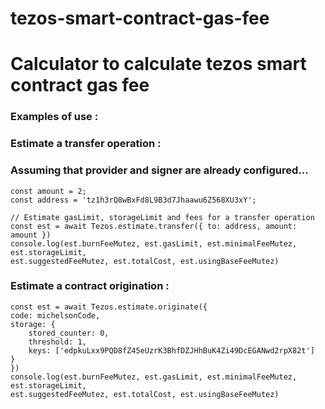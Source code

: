 
# tezos-smart-contract-gas-fee
# Calculator to calculate tezos smart contract gas fee
### Examples of use :
### Estimate a transfer operation :
### Assuming that provider and signer are already configured...
```
const amount = 2;
const address = 'tz1h3rQ8wBxFd8L9B3d7Jhaawu6Z568XU3xY';

// Estimate gasLimit, storageLimit and fees for a transfer operation
const est = await Tezos.estimate.transfer({ to: address, amount: amount })
console.log(est.burnFeeMutez, est.gasLimit, est.minimalFeeMutez, est.storageLimit,
est.suggestedFeeMutez, est.totalCost, est.usingBaseFeeMutez)
```

### Estimate a contract origination :

```
const est = await Tezos.estimate.originate({
code: michelsonCode,
storage: {
    stored_counter: 0,
    threshold: 1,
    keys: ['edpkuLxx9PQD8fZ45eUzrK3BhfDZJHhBuK4Zi49DcEGANwd2rpX82t']
}
})
console.log(est.burnFeeMutez, est.gasLimit, est.minimalFeeMutez, est.storageLimit,
est.suggestedFeeMutez, est.totalCost, est.usingBaseFeeMutez)
```
